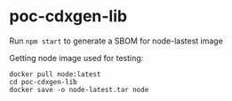 # poc-cdxgen-lib

Run `npm start` to generate a SBOM for node-lastest image

Getting node image used for testing:
```
docker pull node:latest
cd poc-cdxgen-lib
docker save -o node-latest.tar node
```